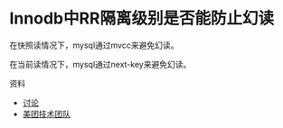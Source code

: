 # Innodb中RR隔离级别是否能防止幻读

在快照读情况下，mysql通过mvcc来避免幻读。

在当前读情况下，mysql通过next-key来避免幻读。



资料

- [讨论](https://github.com/Yhzhtk/note/issues/42)
- [美团技术团队](https://tech.meituan.com/2014/08/20/innodb-lock.html)



